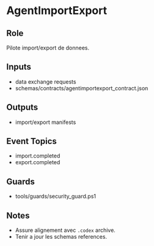 # AgentImportExport

## Role
Pilote import/export de donnees.

## Inputs
- data exchange requests
- schemas/contracts/agentimportexport_contract.json

## Outputs
- import/export manifests

## Event Topics
- import.completed
- export.completed

## Guards
- tools/guards/security_guard.ps1

## Notes
- Assure alignement avec `.codex` archive.
- Tenir a jour les schemas references.
